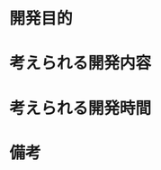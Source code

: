# 開発目的
<!-- なにを改善するための開発なのかを明確にする -->

# 考えられる開発内容
<!-- どのように開発すればよいか -->

# 考えられる開発時間
<!-- 大体どのくらいの時間をかければ終わるIssueか -->

# 備考